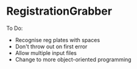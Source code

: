 # RegistrationGrabber

To Do:

- Recognise reg plates with spaces
- Don't throw out on first error
- Allow multiple input files
- Change to more object-oriented programming
